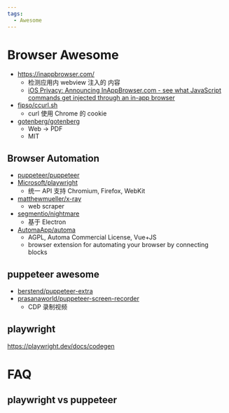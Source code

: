 ```yaml
---
tags:
  - Awesome
---
```


# Browser Awesome

- https://inappbrowser.com/
  - 检测应用内 webview 注入的 内容
  - [iOS Privacy: Announcing InAppBrowser.com - see what JavaScript commands get injected through an in-app browser](https://krausefx.com/blog/announcing-inappbrowsercom-see-what-javascript-commands-get-executed-in-an-in-app-browser)
- [fipso/ccurl.sh](https://github.com/fipso/ccurl.sh)
  - curl 使用 Chrome 的 cookie
- [gotenberg/gotenberg](https://github.com/gotenberg/gotenberg)
  - Web -> PDF
  - MIT

## Browser Automation

- [puppeteer/puppeteer](https://github.com/puppeteer/puppeteer)
- [Microsoft/playwright](https://github.com/Microsoft/playwright)
  - 统一 API 支持 Chromium, Firefox, WebKit
- [matthewmueller/x-ray](https://github.com/matthewmueller/x-ray)
  - web scraper
- [segmentio/nightmare](https://github.com/segmentio/nightmare)
  - 基于 Electron
- [AutomaApp/automa](https://github.com/AutomaApp/automa)
  - AGPL, Automa Commercial License, Vue+JS
  - browser extension for automating your browser by connecting blocks

## puppeteer awesome

- [berstend/puppeteer-extra](https://github.com/berstend/puppeteer-extra)
- [prasanaworld/puppeteer-screen-recorder](https://github.com/prasanaworld/puppeteer-screen-recorder)
  - CDP 录制视频

## playwright

https://playwright.dev/docs/codegen

# FAQ

## playwright vs puppeteer
